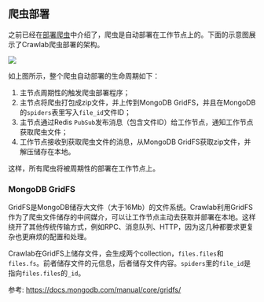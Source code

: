 ## 爬虫部署

之前已经在[部署爬虫](../Usage/Spider/Deploy.md)中介绍了，爬虫是自动部署在工作节点上的。下面的示意图展示了Crawlab爬虫部署的架构。

![](https://crawlab.oss-cn-hangzhou.aliyuncs.com/v0.3.0/node-deployment.png)

如上图所示，整个爬虫自动部署的生命周期如下：
1. 主节点周期性的触发爬虫部署程序；
2. 主节点将爬虫打包成zip文件，并上传到MongoDB GridFS，并且在MongoDB的`spiders`表里写入`file_id`文件ID；
3. 主节点通过Redis `PubSub`发布消息（包含文件ID）给工作节点，通知工作节点获取爬虫文件；
4. 工作节点接收到获取爬虫文件的消息，从MongoDB GridFS获取zip文件，并解压储存在本地。

这样，所有爬虫将被周期性的部署在工作节点上。

### MongoDB GridFS

GridFS是MongoDB储存大文件（大于16Mb）的文件系统。Crawlab利用GridFS作为了爬虫文件储存的中间媒介，可以让工作节点主动去获取并部署在本地。这样绕开了其他传统传输方式，例如RPC、消息队列、HTTP，因为这几种都要求更复杂也更麻烦的配置和处理。

Crawlab在GridFS上储存文件，会生成两个collection，`files.files`和`files.fs`。前者储存文件的元信息，后者储存文件内容。`spiders`里的`file_id`是指向`files.files`的`_id`。

参考: https://docs.mongodb.com/manual/core/gridfs/
